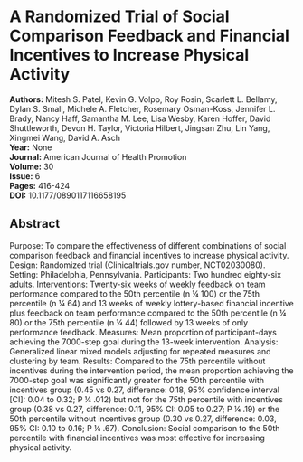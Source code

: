 # A Randomized Trial of Social Comparison Feedback and Financial Incentives to Increase Physical Activity

**Authors:** Mitesh S. Patel, Kevin G. Volpp, Roy Rosin, Scarlett L. Bellamy, Dylan S. Small, Michele A. Fletcher, Rosemary Osman-Koss, Jennifer L. Brady, Nancy Haff, Samantha M. Lee, Lisa Wesby, Karen Hoffer, David Shuttleworth, Devon H. Taylor, Victoria Hilbert, Jingsan Zhu, Lin Yang, Xingmei Wang, David A. Asch  
**Year:** None  
**Journal:** American Journal of Health Promotion  
**Volume:** 30  
**Issue:** 6  
**Pages:** 416-424  
**DOI:** 10.1177/0890117116658195  

## Abstract
Purpose: To compare the effectiveness of different combinations of social comparison feedback and financial incentives to increase physical activity. Design: Randomized trial (Clinicaltrials.gov number, NCT02030080). Setting: Philadelphia, Pennsylvania. Participants: Two hundred eighty-six adults. Interventions: Twenty-six weeks of weekly feedback on team performance compared to the 50th percentile (n ¼ 100) or the 75th percentile (n ¼ 64) and 13 weeks of weekly lottery-based financial incentive plus feedback on team performance compared to the 50th percentile (n ¼ 80) or the 75th percentile (n ¼ 44) followed by 13 weeks of only performance feedback. Measures: Mean proportion of participant-days achieving the 7000-step goal during the 13-week intervention. Analysis: Generalized linear mixed models adjusting for repeated measures and clustering by team.
Results: Compared to the 75th percentile without incentives during the intervention period, the mean proportion achieving the 7000-step goal was significantly greater for the 50th percentile with incentives group (0.45 vs 0.27, difference: 0.18, 95% confidence interval [CI]: 0.04 to 0.32; P ¼ .012) but not for the 75th percentile with incentives group (0.38 vs 0.27, difference: 0.11, 95% CI: 0.05 to 0.27; P ¼ .19) or the 50th percentile without incentives group (0.30 vs 0.27, difference: 0.03, 95% CI: 0.10 to 0.16; P ¼ .67).
Conclusion: Social comparison to the 50th percentile with financial incentives was most effective for increasing physical activity.

